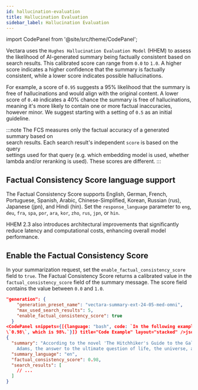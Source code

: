 ```yaml
---
id: hallucination-evaluation
title: Hallucination Evaluation
sidebar_label: Hallucination Evaluation
---
```



import CodePanel from '@site/src/theme/CodePanel';


Vectara uses the `Hughes Hallucination Evaluation Model` (HHEM) to assess the
likelihood of AI-generated summary being factually consistent based on search 
results. This calibrated score can range from `0.0` to `1.0`. A higher score 
indicates a higher confidence that the summary is factually consistent, while 
a lower score indicates possible hallucinations.

For example, a score of `0.95` suggests a 95% likelihood that the summary is
free of hallucinations and would align with the original content. A lower score
of `0.40` indicates a 40% chance the summary is free of hallucinations, meaning
it's more likely to contain one or more factual inaccuracies, however minor.
We suggest starting with a setting of `0.5` as an initial guideline.

:::note
The FCS measures only the factual accuracy of a generated summary based on  
search results. Each search result's independent `score` is based on the query  
settings used for that query (e.g. which embedding model is used, whether  
lambda and/or reranking is used). These scores are different.
:::

## Factual Consistency Score language support

The Factual Consistency Score supports English, German, French, Portuguese, 
Spanish, Arabic, Chinese-Simplified, Korean, Russian (rus), Japanese (jpn), 
and Hindi (hin). Set the `response_language` parameter to `eng`, `deu`, `fra`, 
`spa`, `por`, `ara`, `kor`, `zho`, `rus`, `jpn`, or `hin`.

HHEM 2.3 also introduces architectural improvements that significantly reduce 
latency and computational costs, enhancing overall model performance.

## Enable the Factual Consistency Score

In your summarization request, set the `enable_factual_consistency_score` field
to `true`. The Factual Consistency Score returns a calibrated value in the
`factual_consistency_score` field of the summary message. The score field
contains the value between `0.0` and `1.0`.

```json showLineNumbers title="Enable the Factual Consistency Score"
"generation": {
    "generation_preset_name": "vectara-summary-ext-24-05-med-omni",
    "max_used_search_results": 5,
    "enable_factual_consistency_score": true
  }
<CodePanel snippets={[{language: "bash", code: `In the following example, the summary shows a \`factual_consistency_score\` of
\`0.98\`, which is 98%.`}]} title="Code Example" layout="stacked" />json showLineNumbers title="Example Factual Consistency Score"
{
  "summary": "According to the novel 'The Hitchhiker's Guide to the Galaxy' by Douglas 
    Adams, the answer to the ultimate question of life, the universe, and everything is 42.",
  "summary_language": "en",
  "factual_consistency_score": 0.98,
  "search_results": [
    // ...
  ]
}
```
